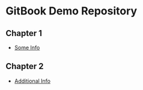 # GitBook Demo Repository

## Chapter 1

* [Some Info](someinfo.md)

## Chapter 2

* [Additional Info](additionalinfo.md)